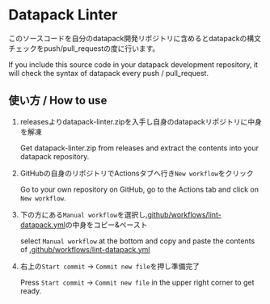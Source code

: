 # Datapack Linter

このソースコードを自分のdatapack開発リポジトリに含めるとdatapackの構文チェックをpush/pull_requestの度に行います。

If you include this source code in your datapack development repository, it will check the syntax of datapack every push / pull_request.

## 使い方 / How to use

1. releasesよりdatapack-linter.zipを入手し自身のdatapackリポジトリに中身を解凍

   Get datapack-linter.zip from releases and extract the contents into your datapack repository.
1. GitHubの自身のリポジトリでActionsタブへ行き`New workflow`をクリック

   Go to your own repository on GitHub, go to the Actions tab and click on `New workflow`.
1. 下の方にある`Manual workflow`を選択し[.github/workflows/lint-datapack.yml](https://github.com/ChenCMD/datapack-linter/blob/main/.github/workflows/lint-datapack.yml)の中身をコピー&ペースト

   select `Manual workflow` at the bottom and copy and paste the contents of [.github/workflows/lint-datapack.yml](https://github.com/ChenCMD/datapack-linter/blob/main/.github/workflows/lint-datapack.yml)
1. 右上の`Start commit` -> `Commit new file`を押し準備完了

   Press `Start commit` -> `Commit new file` in the upper right corner to get ready.